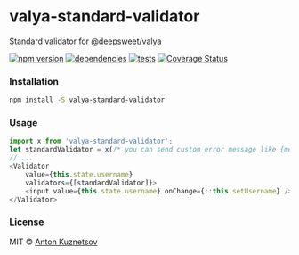 # valya-standard-validator
Standard validator for [@deepsweet/valya](https://github.com/deepsweet/valya)

[![npm version](https://img.shields.io/npm/v/valya-standard-validator.svg?style=flat)](https://www.npmjs.com/package/valya-standard-validator)
[![dependencies](http://img.shields.io/david/isnifer/valya-standard-validator.svg?style=flat)](https://david-dm.org/isnifer/valya-standard-validator)
[![tests](https://travis-ci.org/isnifer/valya-standard-validator.svg?branch=master)](https://travis-ci.org/isnifer/valya-standard-validator)
[![Coverage Status](https://coveralls.io/repos/isnifer/valya-standard-validator/badge.svg?branch=master&service=github)](https://coveralls.io/github/isnifer/valya-standard-validator?branch=master)

### Installation
```bash
npm install -S valya-standard-validator
```

### Usage
```js
import x from 'valya-standard-validator';
let standardValidator = x(/* you can send custom error message like {message: 'message'} */);
// ...
<Validator
    value={this.state.username}
    validators={[standardValidator]}>
    <input value={this.state.username} onChange={::this.setUsername} />
</Validator>
```

### License
MIT © [Anton Kuznetsov](http://github.com/isnifer)


